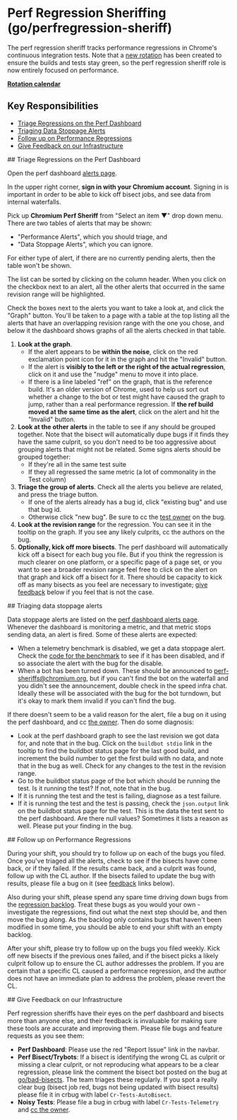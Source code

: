 # Perf Regression Sheriffing (go/perfregression-sheriff)

The perf regression sheriff tracks performance regressions in Chrome's
continuous integration tests. Note that a [new rotation](perf_bot_sheriffing.md)
has been created to ensure the builds and tests stay green, so the perf
regression sheriff role is now entirely focused on performance.

**[Rotation calendar](https://calendar.google.com/calendar/embed?src=google.com_2fpmo740pd1unrui9d7cgpbg2k%40group.calendar.google.com)**

## Key Responsibilities

 * [Triage Regressions on the Perf Dashboard](#triage)
 * [Triaging Data Stoppage Alerts](#datastoppage)
 * [Follow up on Performance Regressions](#followup)
 * [Give Feedback on our Infrastructure](#feedback)

##<a name="triage"></a> Triage Regressions on the Perf Dashboard

Open the perf dashboard [alerts page](https://chromeperf.appspot.com/alerts).

In the upper right corner, **sign in with your Chromium account**. Signing in is
important in order to be able to kick off bisect jobs, and see data from
internal waterfalls.

Pick up **Chromium Perf Sheriff** from "Select an item ▼" drop down menu. There
are two tables of alerts that may be shown:

 * "Performance Alerts", which you should triage, and
 * "Data Stoppage Alerts", which you can ignore.

For either type of alert, if there are no currently pending alerts, then the
table won't be shown.

The list can be sorted by clicking on the column header. When you click on the
checkbox next to an alert, all the other alerts that occurred in the same
revision range will be highlighted.

Check the boxes next to the alerts you want to take a look at, and click the
"Graph" button. You'll be taken to a page with a table at the top listing all
the alerts that have an overlapping revision range with the one you chose, and
below it the dashboard shows graphs of all the alerts checked in that table.

1. **Look at the graph**.
    * If the alert appears to be **within the noise**, click on the red
      exclamation point icon for it in the graph and hit the "Invalid" button.
    * If the alert is **visibly to the left or the right of the
      actual regression**, click on it and use the "nudge" menu to move it into
      place.
    * If there is a line labeled "ref" on the graph, that is the reference build.
      It's an older version of Chrome, used to help us sort out whether a change
      to the bot or test might have caused the graph to jump, rather than a real
      performance regression. If **the ref build moved at the same time as the
      alert**, click on the alert and hit the "Invalid" button.
2. **Look at the other alerts** in the table to see if any should be grouped together.
   Note that the bisect will automatically dupe bugs if it finds they have the
   same culprit, so you don't need to be too aggressive about grouping alerts
   that might not be related. Some signs alerts should be grouped together:
    * If they're all in the same test suite
    * If they all regressed the same metric (a lot of commonality in the Test
      column)
3. **Triage the group of alerts**. Check all the alerts you believe are related,
  and press the triage button.
    * If one of the alerts already has a bug id, click "existing bug" and use
      that bug id.
    * Otherwise click "new bug". Be sure to cc the
      [test owner](http://go/perf-owners) on the bug.
4. **Look at the revision range** for the regression. You can see it in the
   tooltip on the graph. If you see any likely culprits, cc the authors on the
   bug.
5. **Optionally, kick off more bisects**. The perf dashboard will automatically
   kick off a bisect for each bug you file. But if you think the regression is
   much clearer on one platform, or a specific page of a page set, or you want
   to see a broader revision range feel free to click on the alert on that graph
   and kick off a bisect for it. There should be capacity to kick off as many
   bisects as you feel are necessary to investigate; [give feedback](#feedback)
   below if you feel that is not the case.

##<a name="datastoppage"></a> Triaging data stoppage alerts

Data stoppage alerts are listed on the
[perf dashboard alerts page](https://chromeperf.appspot.com/alerts). Whenever
the dashboard is monitoring a metric, and that metric stops sending data, an
alert is fired. Some of these alerts are expected:

   * When a telemetry benchmark is disabled, we get a data stoppage alert.
     Check the [code for the benchmark](https://code.google.com/p/chromium/codesearch#chromium/src/tools/perf/benchmarks/)
     to see if it has been disabled, and if so associate the alert with the
     bug for the disable.
   * When a bot has been turned down. These should be announced to
     perf-sheriffs@chromium.org, but if you can't find the bot on the waterfall
     and you didn't see the announcement, double check in the speed infra chat.
     Ideally these will be associated with the bug for the bot turndown, but
     it's okay to mark them invalid if you can't find the bug.

If there doesn't seem to be a valid reason for the alert, file a bug on it
using the perf dashboard, and cc [the owner](http://go/perf-owners). Then do
some diagnosis:

   * Look at the perf dashboard graph to see the last revision we got data for,
     and note that in the bug. Click on the `buildbot stdio` link in the tooltip
     to find the buildbot status page for the last good build, and increment
     the build number to get the first build with no data, and note that in the
     bug as well. Check for any changes to the test in the revision range.
   * Go to the buildbot status page of the bot which should be running the test.
     Is it running the test? If not, note that in the bug.
   * If it is running the test and the test is failing, diagnose as a test
     failure.
   * If it is running the test and the test is passing, check the `json.output`
     link on the buildbot status page for the test. This is the data the test
     sent to the perf dashboard. Are there null values? Sometimes it lists a
     reason as well. Please put your finding in the bug.

##<a name="followup"></a> Follow up on Performance Regressions

During your shift, you should try to follow up on each of the bugs you filed.
Once you've triaged all the alerts, check to see if the bisects have come back,
or if they failed. If the results came back, and a culprit was found, follow up
with the CL author. If the bisects failed to update the bug with results, please
file a bug on it (see [feedback](#feedback) links below).

Also during your shift, please spend any spare time driving down bugs from the
[regression backlog](http://go/triage-backlog). Treat these bugs as you would
your own - investigate the regressions, find out what the next step should be,
and then move the bug along. As the backlog only contains bugs that haven't been
modified in some time, you should be able to end your shift with an empty
backlog.

After your shift, please try to follow up on the bugs you filed weekly. Kick off
new bisects if the previous ones failed, and if the bisect picks a likely
culprit follow up to ensure the CL author addresses the problem. If you are
certain that a specific CL caused a performance regression, and the author does
not have an immediate plan to address the problem, please revert the CL.

##<a name="feedback"></a> Give Feedback on our Infrastructure

Perf regression sheriffs have their eyes on the perf dashboard and bisects
more than anyone else, and their feedback is invaluable for making sure these
tools are accurate and improving them. Please file bugs and feature requests
as you see them:

* **Perf Dashboard**: Please use the red "Report Issue" link in the navbar.
* **Perf Bisect/Trybots**: If a bisect is identifying the wrong CL as culprit
  or missing a clear culprit, or not reproducing what appears to be a clear
  regression, please link the comment the bisect bot posted on the bug at
  [go/bad-bisects](https://docs.google.com/spreadsheets/d/13PYIlRGE8eZzsrSocA3SR2LEHdzc8n9ORUoOE2vtO6I/edit#gid=0).
  The team triages these regularly. If you spot a really clear bug (bisect
  job red, bugs not being updated with bisect results) please file it in
  crbug with label `Cr-Tests-AutoBisect`.
* **Noisy Tests**: Please file a bug in crbug with label `Cr-Tests-Telemetry`
  and [cc the owner](http://go/perf-owners).
